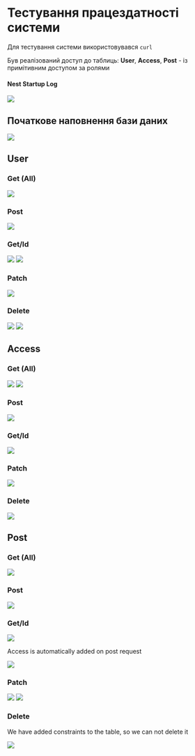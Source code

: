 # Тестування працездатності системи

Для тестування системи використовувався `curl`

Був реалізований доступ до таблиць: **User**, **Access**, **Post** - із примітивним доступом за ролями


#### Nest Startup Log
<p>
    <img src="./images/start_success.png">
</p>

## Початкове наповнення бази даних
<p>
    <img src="./images/start_db.png">
</p>

## User

### Get (All)
<p>
    <img src="./images/get(all)_user.png">
</p>

### Post
<p>
    <img src="./images/post_user.png">
</p>

### Get/Id
<p>
    <img src="./images/get(id)_user.png">
    <img src="./images/get(id)_user_failed.png">
</p>

###  Patch
<p>
    <img src="./images/patch_user.png">
</p>

###  Delete
<p>
    <img src="./images/delete_user.png">
    <img src="./images/delete_user_failed.png">
</p>

## Access

### Get (All)
<p>
    <img src="./images/get(all)_access.png">
    <img src="./images/get(all)_access_failed.png">
</p>

### Post
<p>
    <img src="./images/post_access.png">
</p>

### Get/Id
<p>
    <img src="./images/get(id)_access.png">
</p>

###  Patch
<p>
    <img src="./images/patch_access.png">
</p>

###  Delete
<p>
    <img src="./images/delete_access.png">
</p>

## Post

### Get (All)
<p>
    <img src="./images/get(all)_post.png">
</p>

### Post
<p>
    <img src="./images/post_post.png">
</p>

### Get/Id
<p>
    <img src="./images/get(id)_post.png">
</p>
<p>Access is automatically added on post request</p>
<p>
  <img src="./images/get(id)_post_access.png">
</p>

### Patch
<p>
    <img src="./images/patch_post.png">
    <img src="./images/patch_post_failed.png">
</p>

### Delete
<p>
    We have added constraints to the table, so we can not delete it  
</p>
<p>
    <img src="./images/delete_post.png">
</p>
